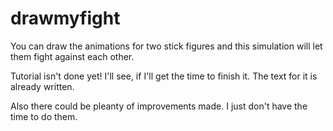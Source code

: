 # drawmyfight
You can draw the animations for two stick figures and this simulation will let them fight against each other.

Tutorial isn't done yet! I'll see, if I'll get the time to finish it. The text for it is already written.

Also there could be pleanty of improvements made. I just don't have the time to do them.
